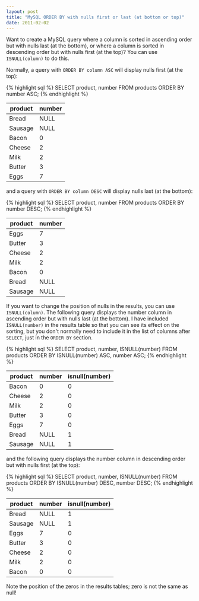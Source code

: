 ```yaml
---
layout: post
title: "MySQL ORDER BY with nulls first or last (at bottom or top)"
date: 2011-02-02
---
```


Want to create a MySQL query where a column is sorted in ascending order but with nulls last (at the bottom), or where a column is sorted in descending order but with nulls first (at the top)? You can use `ISNULL(column)` to do this.

Normally, a query with `ORDER BY column ASC` will display nulls first (at the top):

{% highlight sql %}
SELECT product, number FROM products
ORDER BY number ASC;
{% endhighlight %}

| product | number |
| ------- | ------ |
| Bread   | NULL   |
| Sausage | NULL   |
| Bacon   | 0      |
| Cheese  | 2      |
| Milk    | 2      |
| Butter  | 3      |
| Eggs    | 7      |

and a query with `ORDER BY column DESC` will display nulls last (at the bottom):

{% highlight sql %}
SELECT product, number FROM products
ORDER BY number DESC;
{% endhighlight %}

| product | number |
| ------- | ------ |
| Eggs    | 7      |
| Butter  | 3      |
| Cheese  | 2      |
| Milk    | 2      |
| Bacon   | 0      |
| Bread   | NULL   |
| Sausage | NULL   |

If you want to change the position of nulls in the results, you can use `ISNULL(column)`. The following query displays the number column in ascending order but with nulls last (at the bottom). I have included `ISNULL(number)` in the results table so that you can see its effect on the sorting, but you don't normally need to include it in the list of columns after `SELECT`, just in the `ORDER BY` section.

{% highlight sql %}
SELECT product, number, ISNULL(number) FROM products
ORDER BY ISNULL(number) ASC, number ASC;
{% endhighlight %}

| product | number | isnull(number) |
| ------- | ------ | -------------- |
| Bacon   | 0      | 0              |
| Cheese  | 2      | 0              |
| Milk    | 2      | 0              |
| Butter  | 3      | 0              |
| Eggs    | 7      | 0              |
| Bread   | NULL   | 1              |
| Sausage | NULL   | 1              |

and the following query displays the number column in descending order but with nulls first (at the top):

{% highlight sql %}
SELECT product, number, ISNULL(number) FROM products
ORDER BY ISNULL(number) DESC, number DESC;
{% endhighlight %}

| product | number | isnull(number) |
| ------- | ------ | -------------- |
| Bread   | NULL   | 1              |
| Sausage | NULL   | 1              |
| Eggs    | 7      | 0              |
| Butter  | 3      | 0              |
| Cheese  | 2      | 0              |
| Milk    | 2      | 0              |
| Bacon   | 0      | 0              |

Note the position of the zeros in the results tables; zero is not the same as null!
